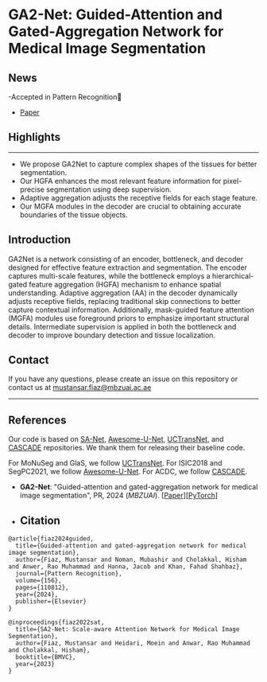 # GA2-Net: Guided-Attention and Gated-Aggregation Network for Medical Image Segmentation

## News
-Accepted in Pattern Recognition🥳
- [Paper](https://www.sciencedirect.com/science/article/pii/S0031320324005636)

## Highlights
-----------------
- We propose GA2Net to capture complex shapes of the tissues for better segmentation.
- Our HGFA enhances the most relevant feature information for pixel-precise segmentation using deep supervision.
- Adaptive aggregation adjusts the receptive fields for each stage feature.
- Our MGFA modules in the decoder are crucial to obtaining accurate boundaries of the tissue objects.

Introduction
-----------------
GA2Net is a network consisting of an encoder, bottleneck, and decoder designed for effective feature extraction and segmentation. 
The encoder captures multi-scale features, while the bottleneck employs a hierarchical-gated feature aggregation (HGFA) mechanism to enhance spatial understanding. 
Adaptive aggregation (AA) in the decoder dynamically adjusts receptive fields, replacing traditional skip connections to better capture contextual information. 
Additionally, mask-guided feature attention (MGFA) modules use foreground priors to emphasize important structural details. 
Intermediate supervision is applied in both the bottleneck and decoder to improve boundary detection and tissue localization.

## Contact
If you have any questions, please create an issue on this repository or contact us at mustansar.fiaz@mbzuai.ac.ae

<hr />

## References
Our code is based on [SA-Net](https://github.com/mustansarfiaz/SA2-Net), [Awesome-U-Net](https://github.com/NITR098/Awesome-U-Net),  [UCTransNet](https://github.com/McGregorWwww/UCTransNet), and [CASCADE](https://github.com/SLDGroup/CASCADE/tree/main)   repositories. We thank them for releasing their baseline code.

For MoNuSeg and GlaS, we follow [UCTransNet](https://github.com/McGregorWwww/UCTransNet).
For ISIC2018 and SegPC2021, we follow [Awesome-U-Net](https://github.com/NITR098/Awesome-U-Net).
For ACDC, we follow [CASCADE](https://github.com/SLDGroup/CASCADE/tree/main).

* **GA2-Net**: "Guided-attention and gated-aggregation network for medical image segmentation", PR, 2024 (*MBZUAI*). [[Paper]([https://arxiv.org/abs/2309.16661)][[PyTorch](https://github.com/mustansarfiaz/SA2-Net](https://www.sciencedirect.com/science/article/pii/S0031320324005636))]




- ## Citation

```
@article{fiaz2024guided,
  title={Guided-attention and gated-aggregation network for medical image segmentation},
  author={Fiaz, Mustansar and Noman, Mubashir and Cholakkal, Hisham and Anwer, Rao Muhammad and Hanna, Jacob and Khan, Fahad Shahbaz},
  journal={Pattern Recognition},
  volume={156},
  pages={110812},
  year={2024},
  publisher={Elsevier}
}

@inproceedings{fiaz2022sat,
  title={SA2-Net: Scale-aware Attention Network for Medical Image Segmentation},
  author={Fiaz, Mustansar and Heidari, Moein and Anwar, Rao Muhammad and Cholakkal, Hisham},
  booktitle={BMVC},
  year={2023}
}
